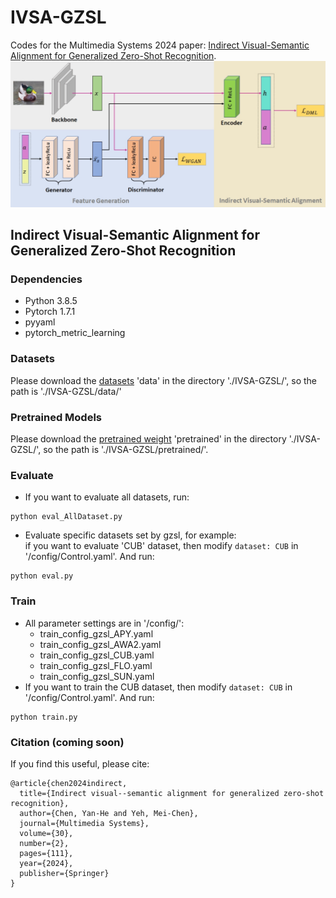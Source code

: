 # IVSA-GZSL
Codes for the Multimedia Systems 2024 paper: [Indirect Visual-Semantic Alignment for Generalized Zero-Shot Recognition](https://doi.org/10.1007/s00530-024-01313-z).
![](./images/framework.png)

## Indirect Visual-Semantic Alignment for Generalized Zero-Shot Recognition
### Dependencies
- Python 3.8.5
- Pytorch 1.7.1
- pyyaml
- pytorch_metric_learning

### Datasets
Please download the [datasets](https://drive.google.com/drive/folders/1sL2wrQmwUtoEvCTaEpVYZsIkNIde2wC2?usp=sharing) 'data' in the directory './IVSA-GZSL/', so the path is
'./IVSA-GZSL/data/'

### Pretrained Models
Please download the [pretrained weight](https://drive.google.com/drive/folders/1sL2wrQmwUtoEvCTaEpVYZsIkNIde2wC2?usp=sharing) 'pretrained' in the directory './IVSA-GZSL/', so the path is './IVSA-GZSL/pretrained/'.

### Evaluate
- If you want to evaluate all datasets, run:  
```
python eval_AllDataset.py
```
- Evaluate specific datasets set by gzsl, for example:  
if you want to evaluate 'CUB' dataset, then modify `dataset: CUB` in '/config/Control.yaml'. And run:
```
python eval.py
```

### Train
- All parameter settings are in '/config/':
  - train_config_gzsl_APY.yaml
  - train_config_gzsl_AWA2.yaml
  - train_config_gzsl_CUB.yaml
  - train_config_gzsl_FLO.yaml
  - train_config_gzsl_SUN.yaml
- If you want to train the CUB dataset, then modify `dataset: CUB` in '/config/Control.yaml'. And run:
```
python train.py
```

### Citation (coming soon)
If you find this useful, please cite:
```
@article{chen2024indirect,
  title={Indirect visual--semantic alignment for generalized zero-shot recognition},
  author={Chen, Yan-He and Yeh, Mei-Chen},
  journal={Multimedia Systems},
  volume={30},
  number={2},
  pages={111},
  year={2024},
  publisher={Springer}
}
```
